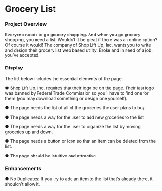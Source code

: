 # Grocery List
### Project Overview
Everyone needs to go grocery shopping. And when you go grocery shopping, you need a list. Wouldn’t it be great if there was an online option? Of course it would! The company of Shop Lift Up, Inc. wants you to write and design their grocery list web based utility. Broke and in need of a job, you’ve accepted.

### Display
The list below includes the essential elements of the page.

● Shop Lift Up, Inc. requires that their logo be on the page. Their last logo was banned by
Federal Trade Commission so you’ll have to find one for them (you may download
something or design one yourself).

● The page needs the list of all of the groceries the user plans to buy.

● The page needs a way for the user to add new groceries to the list.

● The page needs a way for the user to organize the list by moving groceries up and down.

● The page needs a button or icon so that an item can be deleted from the list.

● The page should be intuitive and attractive

### Enhancements
● No Duplicates: If you try to add an item to the list that’s already there, it shouldn’t allow it.
